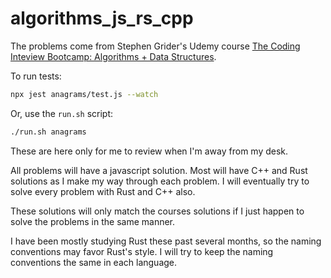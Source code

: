 # algorithms_js_rs_cpp

The problems come from Stephen Grider's Udemy course
[The Coding Inteview Bootcamp: Algorithms + Data Structures](https://www.udemy.com/course/coding-interview-bootcamp-algorithms-and-data-structure/).

To run tests:
```sh
npx jest anagrams/test.js --watch
```

Or, use the `run.sh` script:
```sh
./run.sh anagrams
```

These are here only for me to review when I'm away from my desk.

All problems will have a javascript solution.
Most will have C++ and Rust solutions as I make my way through each problem.
I will eventually try to solve every problem with Rust and C++ also.

These solutions will only match the courses solutions if I just happen to solve the
problems in the same manner.

I have been mostly studying Rust these past several months, so the naming conventions may favor Rust's
style. I will try to keep the naming conventions the same in each language.
